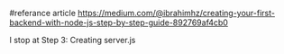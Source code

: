 #referance article
https://medium.com/@ibrahimhz/creating-your-first-backend-with-node-js-step-by-step-guide-892769af4cb0

I stop at Step 3: Creating server.js
